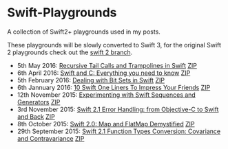 # Swift-Playgrounds

A collection of Swift2+ playgrounds used in my posts.

These playgrounds will be slowly converted to Swift 3, for the original Swift 2 playgrounds check out the [swift 2 branch](https://github.com/uraimo/Swift-Playgrounds/tree/swift2).

* 5th May 2016: [Recursive Tail Calls and Trampolines in Swift](https://www.uraimo.com/2016/05/05/recursive-tail-calls-and-trampolines-in-swift/) [ZIP](https://github.com/uraimo/Swift-Playgrounds/raw/master/archives/2016-05-05-recursive-trampoline.zip)
* 6th April 2016: [Swift and C: Everything you need to know](https://www.uraimo.com/2016/04/07/swift-and-c-everything-you-need-to-know) [ZIP](https://github.com/uraimo/Swift-Playgrounds/raw/master/archives/2016-04-07-Swift-And-C.zip)
* 5th February 2016: [Dealing with Bit Sets in Swift](https://www.uraimo.com/2016/02/05/Dealing-With-Bit-Sets-In-Swift) [ZIP](https://github.com/uraimo/Swift-Playgrounds/raw/master/archives/2016-02-5-Bitwise-Playground.playground.zip)
* 6th Jannuary 2016: [10 Swift One Liners To Impress Your Friends](http://www.uraimo.com/2016/01/06/10-Swift-One-Liners-To-Impress-Your-Friends/) [ZIP](https://github.com/uraimo/Swift-Playgrounds/raw/master/archives/2016-01-6-Swift-One-Liners-Playground.playground.zip)
* 12th November 2015: [Experimenting with Swift Sequences and Generators](http://www.uraimo.com/2015/11/12/experimenting-with-swift-2-sequencetype-generatortype/) [ZIP](https://github.com/uraimo/Swift-Playgrounds/raw/master/archives/2015-11-12-SequenceTypeGeneratorTypePlayground.playground.zip)
* 3rd November 2015: [Swift 2.1 Error Handling: from Objective-C to Swift and Back](http://www.uraimo.com/2015/11/03/error-handling-from-objective-c-to-swift-2-and-back/) [ZIP](https://github.com/uraimo/Swift-Playgrounds/raw/master/archives/2015-11-Swift2ErrorHandling.zip)
* 8th October 2015: [Swift 2.0: Map and FlatMap Demystified](http://www.uraimo.com/2015/10/08/Swift2-map-flatmap-demystified/) [ZIP](https://github.com/uraimo/Swift-Playgrounds/raw/master/archives/2015-10-MapFlatMapPlayground.playground.zip)
* 29th September 2015: [Swift 2.1 Function Types Conversion: Covariance and Contravariance](http://www.uraimo.com/2015/09/29/Swift2.1-Function-Types-Conversion-Covariance-Contravariance/) [ZIP](https://github.com/uraimo/Swift-Playgrounds/raw/master/archives/2015-09-VariancePlayground.playground.zip)
